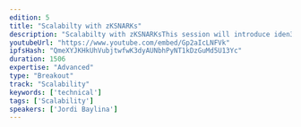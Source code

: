 ```yaml
---
edition: 5
title: "Scalabilty with zKSNARKs"
description: "Scalabilty with zKSNARKsThis session will introduce iden3’s zkSNARKs implementation and how it will be used at two scenarios: For the trustless relayer implementation at the identity management environment, allowing the identities to perform claims without cost at big scale.And the rollup project for Ethereum scalability, allowing verifiable computation off-chain to increase transaction throughput"
youtubeUrl: "https://www.youtube.com/embed/Gp2aIcLNFVk"
ipfsHash: "QmeXYJKHkUhVubjtwfwK3dyAUNbhPyNT1kDzGuMd5U13Yc"
duration: 1506
expertise: "Advanced"
type: "Breakout"
track: "Scalability"
keywords: ['technical']
tags: ['Scalability']
speakers: ['Jordi Baylina']
---
```

